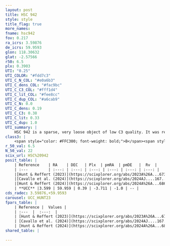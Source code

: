 ```yaml
---
layout: post
title: HSC 942
style: style
title_flag: true
more_names: 
fname: hsc942
fov: 0.217
ra_icrs: 3.59876
de_icrs: 59.9593
glon: 118.30632
glat: -2.57566
r50: 6.5
plx: 0.3903
UTI: "0.25"
UTI_COLOR: "#fdd7c3"
UTI_C_N_COL: "#e0a6b3"
UTI_C_dens_COL: "#fac9bc"
UTI_C_C3_COL: "#fff1d4"
UTI_C_lit_COL: "#fee8cc"
UTI_C_dup_COL: "#a6cab9"
UTI_C_N: 0.0
UTI_C_dens: 0.19
UTI_C_C3: 0.38
UTI_C_lit: 0.33
UTI_C_dup: 1.0
UTI_summary: |
    HSC 942 is a sparse, very loose object of low C3 quality. It was recently reported in the literature.<br><br><span style="color: #99180f; font-weight: bold;">Warning: </span>contains less than 25 stars with <i>P>0.5</i> estimated.
class3: |
    <span style="color: #FFC300; font-weight: bold;">B</span><span style="color: red; font-weight: bold;">C</span>
r_50_val: 6.5
N_50_val: 22
scix_url: HSC%20942
posit_table: |
    | Reference    | RA    | DEC   | Plx  | pmRA  | pmDE   |  Rv  |
    | :---         | :---: | :---: | :---: | :---: | :---: | :---: |
    |[Hunt & Reffert (2023)](https://scixplorer.org/abs/2023A%26A...673A.114H) | 3.532 | 59.949 | 0.393 | -3.728 | -1.022 | -56.036 |
    |[Cavallo et al. (2024)](https://scixplorer.org/abs/2024AJ....167...12C) | 3.572 | 59.947 | 0.388 | -- | -- | -- |
    |[Hunt & Reffert (2024)](https://scixplorer.org/abs/2024A%26A...686A..42H) | 3.532 | 59.949 | 0.393 | -3.728 | -1.022 | -56.036 |
    | **UCC** |3.599 | 59.959 | 0.39 | -3.711 | -1.0 | -- | 
cds_radec: 3.59876,+59.9593
carousel: UCC_HUNT23
fpars_table: |
    | Reference |  Values |
    | :---  |  :---:  |
    | [Hunt & Reffert (2023)](https://scixplorer.org/abs/2023A%26A...673A.114H) | `AV50=1.99, diffAV50=2.06, MOD50=11.882, logAge50=7.614` |
    | [Cavallo et al. (2024)](https://scixplorer.org/abs/2024AJ....167...12C) | `AV50=1.2, dMod50=11.49, logAge50=8.64, [Fe/H]50=0.68` |
    | [Hunt & Reffert (2024)](https://scixplorer.org/abs/2024A%26A...686A..42H) | `MassJ=183.568` |
shared_table: |
    
---
```

